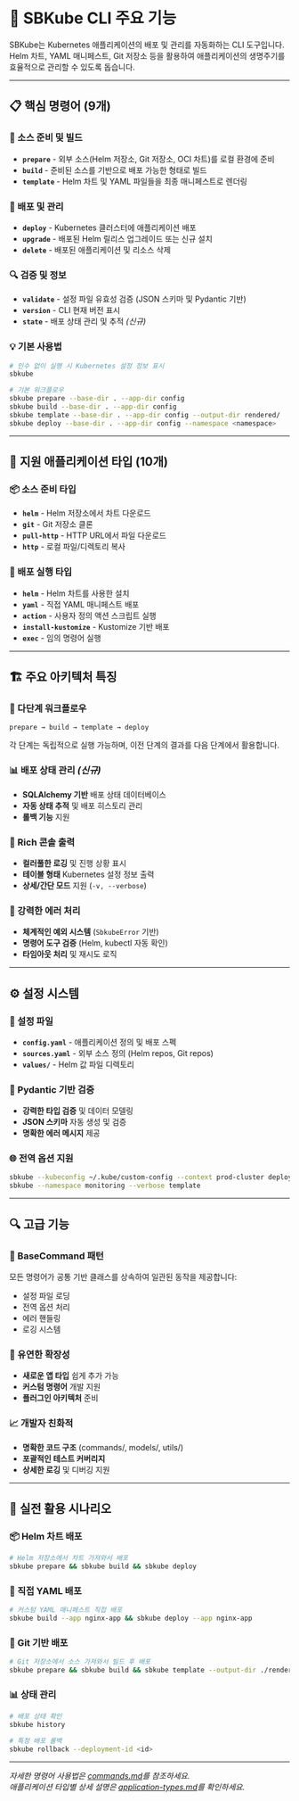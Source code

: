 # 🚀 SBKube CLI 주요 기능

SBKube는 Kubernetes 애플리케이션의 배포 및 관리를 자동화하는 CLI 도구입니다. Helm 차트, YAML 매니페스트, Git 저장소 등을 활용하여 애플리케이션의 생명주기를 효율적으로 관리할 수 있도록
돕습니다.

---

## 📋 핵심 명령어 (9개)

### 🔧 소스 준비 및 빌드

- **`prepare`** - 외부 소스(Helm 저장소, Git 저장소, OCI 차트)를 로컬 환경에 준비
- **`build`** - 준비된 소스를 기반으로 배포 가능한 형태로 빌드
- **`template`** - Helm 차트 및 YAML 파일들을 최종 매니페스트로 렌더링

### 🚀 배포 및 관리

- **`deploy`** - Kubernetes 클러스터에 애플리케이션 배포
- **`upgrade`** - 배포된 Helm 릴리스 업그레이드 또는 신규 설치
- **`delete`** - 배포된 애플리케이션 및 리소스 삭제

### 🔍 검증 및 정보

- **`validate`** - 설정 파일 유효성 검증 (JSON 스키마 및 Pydantic 기반)
- **`version`** - CLI 현재 버전 표시
- **`state`** - 배포 상태 관리 및 추적 *(신규)*

### 💡 기본 사용법

```bash
# 인수 없이 실행 시 Kubernetes 설정 정보 표시
sbkube

# 기본 워크플로우
sbkube prepare --base-dir . --app-dir config
sbkube build --base-dir . --app-dir config  
sbkube template --base-dir . --app-dir config --output-dir rendered/
sbkube deploy --base-dir . --app-dir config --namespace <namespace>
```

---

## 🎯 지원 애플리케이션 타입 (10개)

### 📦 소스 준비 타입

- **`helm`** - Helm 저장소에서 차트 다운로드
- **`git`** - Git 저장소 클론
- **`pull-http`** - HTTP URL에서 파일 다운로드
- **`http`** - 로컬 파일/디렉토리 복사

### 🚀 배포 실행 타입

- **`helm`** - Helm 차트를 사용한 설치
- **`yaml`** - 직접 YAML 매니페스트 배포
- **`action`** - 사용자 정의 액션 스크립트 실행
- **`install-kustomize`** - Kustomize 기반 배포
- **`exec`** - 임의 명령어 실행

---

## 🏗️ 주요 아키텍처 특징

### 🔄 다단계 워크플로우

```
prepare → build → template → deploy
```

각 단계는 독립적으로 실행 가능하며, 이전 단계의 결과를 다음 단계에서 활용합니다.

### 📊 배포 상태 관리 *(신규)*

- **SQLAlchemy 기반** 배포 상태 데이터베이스
- **자동 상태 추적** 및 배포 히스토리 관리
- **롤백 기능** 지원

### 🎨 Rich 콘솔 출력

- **컬러풀한 로깅** 및 진행 상황 표시
- **테이블 형태** Kubernetes 설정 정보 출력
- **상세/간단 모드** 지원 (`-v, --verbose`)

### 🔧 강력한 에러 처리

- **체계적인 예외 시스템** (`SbkubeError` 기반)
- **명령어 도구 검증** (Helm, kubectl 자동 확인)
- **타임아웃 처리** 및 재시도 로직

---

## ⚙️ 설정 시스템

### 📄 설정 파일

- **`config.yaml`** - 애플리케이션 정의 및 배포 스펙
- **`sources.yaml`** - 외부 소스 정의 (Helm repos, Git repos)
- **`values/`** - Helm 값 파일 디렉토리

### 🔗 Pydantic 기반 검증

- **강력한 타입 검증** 및 데이터 모델링
- **JSON 스키마** 자동 생성 및 검증
- **명확한 에러 메시지** 제공

### 🌐 전역 옵션 지원

```bash
sbkube --kubeconfig ~/.kube/custom-config --context prod-cluster deploy
sbkube --namespace monitoring --verbose template
```

---

## 🔍 고급 기능

### 🎯 BaseCommand 패턴

모든 명령어가 공통 기반 클래스를 상속하여 일관된 동작을 제공합니다:

- 설정 파일 로딩
- 전역 옵션 처리
- 에러 핸들링
- 로깅 시스템

### 🔄 유연한 확장성

- **새로운 앱 타입** 쉽게 추가 가능
- **커스텀 명령어** 개발 지원
- **플러그인 아키텍처** 준비

### 📈 개발자 친화적

- **명확한 코드 구조** (commands/, models/, utils/)
- **포괄적인 테스트 커버리지**
- **상세한 로깅** 및 디버깅 지원

---

## 🚀 실전 활용 시나리오

### 📦 Helm 차트 배포

```bash
# Helm 저장소에서 차트 가져와서 배포
sbkube prepare && sbkube build && sbkube deploy
```

### 📝 직접 YAML 배포

```bash
# 커스텀 YAML 매니페스트 직접 배포
sbkube build --app nginx-app && sbkube deploy --app nginx-app
```

### 🔄 Git 기반 배포

```bash
# Git 저장소에서 소스 가져와서 빌드 후 배포  
sbkube prepare && sbkube build && sbkube template --output-dir ./rendered
```

### 📊 상태 관리

```bash
# 배포 상태 확인
sbkube history

# 특정 배포 롤백
sbkube rollback --deployment-id <id>
```

---

*자세한 명령어 사용법은 [commands.md](commands.md)를 참조하세요.*\
*애플리케이션 타입별 상세 설명은 [application-types.md](application-types.md)를 확인하세요.*
